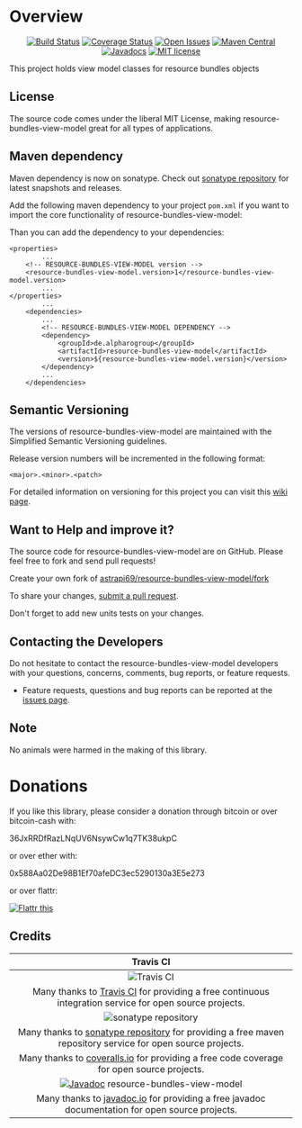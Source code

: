 # Overview

<div align="center">

[![Build Status](https://travis-ci.org/astrapi69/resource-bundles-view-model.svg?branch=master)](https://travis-ci.org/astrapi69/resource-bundles-view-model) 
[![Coverage Status](https://coveralls.io/repos/github/lightblueseas/resource-bundles-view-model/badge.svg?branch=develop)](https://coveralls.io/github/lightblueseas/resource-bundles-view-model?branch=master)
[![Open Issues](https://img.shields.io/github/issues/astrapi69/resource-bundles-view-model.svg?style=flat)](https://github.com/astrapi69/resource-bundles-view-model/issues) 
[![Maven Central](https://maven-badges.herokuapp.com/maven-central/de.alpharogroup/resource-bundles-view-model/badge.svg)](https://maven-badges.herokuapp.com/maven-central/de.alpharogroup/resource-bundles-view-model)
[![Javadocs](http://www.javadoc.io/badge/de.alpharogroup/resource-bundles-view-model.svg)](http://www.javadoc.io/doc/de.alpharogroup/resource-bundles-view-model)
[![MIT license](http://img.shields.io/badge/license-MIT-brightgreen.svg?style=flat)](http://opensource.org/licenses/MIT)

</div>

This project holds view model classes for resource bundles objects

## License

The source code comes under the liberal MIT License, making resource-bundles-view-model great for all types of applications.

## Maven dependency

Maven dependency is now on sonatype.
Check out [sonatype repository](https://oss.sonatype.org/index.html#nexus-search;gav~de.alpharogroup~resource-bundles-view-model~~~) for latest snapshots and releases.

Add the following maven dependency to your project `pom.xml` if you want to import the core functionality of resource-bundles-view-model:

Than you can add the dependency to your dependencies:

	<properties>
			...
		<!-- RESOURCE-BUNDLES-VIEW-MODEL version -->
		<resource-bundles-view-model.version>1</resource-bundles-view-model.version>
			...
	</properties>
			...
		<dependencies>
			...
			<!-- RESOURCE-BUNDLES-VIEW-MODEL DEPENDENCY -->
			<dependency>
				<groupId>de.alpharogroup</groupId>
				<artifactId>resource-bundles-view-model</artifactId>
				<version>${resource-bundles-view-model.version}</version>
			</dependency>
			...
		</dependencies>

## Semantic Versioning

The versions of resource-bundles-view-model are maintained with the Simplified Semantic Versioning guidelines.

Release version numbers will be incremented in the following format:

`<major>.<minor>.<patch>`

For detailed information on versioning for this project you can visit this [wiki page](https://github.com/lightblueseas/mvn-parent-projects/wiki/Simplified-Semantic-Versioning).

## Want to Help and improve it? ###

The source code for resource-bundles-view-model are on GitHub. Please feel free to fork and send pull requests!

Create your own fork of [astrapi69/resource-bundles-view-model/fork](https://github.com/astrapi69/resource-bundles-view-model/fork)

To share your changes, [submit a pull request](https://github.com/astrapi69/resource-bundles-view-model/pull/new/develop).

Don't forget to add new units tests on your changes.

## Contacting the Developers

Do not hesitate to contact the resource-bundles-view-model developers with your questions, concerns, comments, bug reports, or feature requests.
- Feature requests, questions and bug reports can be reported at the [issues page](https://github.com/astrapi69/resource-bundles-view-model/issues).

## Note

No animals were harmed in the making of this library.


# Donations

If you like this library, please consider a donation through bitcoin or over bitcoin-cash with:

36JxRRDfRazLNqUV6NsywCw1q7TK38ukpC

or over ether with:

0x588Aa02De98B1Ef70afeDC3ec5290130a3E5e273

or over flattr:

<a href="https://flattr.com/submit/auto?fid=r7vp62&url=https%3A%2F%2Fgithub.com%2Fastrapi69%2Fresource-bundles-view-model" target="_blank">
<img src="http://api.flattr.com/button/flattr-badge-large.png" alt="Flattr this" title="Flattr this" border="0" />
</a>

## Credits

|Travis CI|
|:-:|
|![Travis CI](https://travis-ci.com/images/logos/TravisCI-Full-Color.png)|
|Many thanks to [Travis CI](https://travis-ci.org) for providing a free continuous integration service for open source projects.|
|![sonatype repository](https://avatars1.githubusercontent.com/u/33330803?s=200&v=4)|
|Many thanks to [sonatype repository](https://oss.sonatype.org) for providing a free maven repository service for open source projects.|
|Many thanks to [coveralls.io](https://coveralls.io) for providing a free code coverage for open source projects.|
|[![Javadoc](https://javadoc-emblem.rhcloud.com/doc/de.alpharogroup/resource-bundles-view-model/badge.svg)](http://www.javadoc.io/doc/de.alpharogroup/resource-bundles-view-model) resource-bundles-view-model |
|Many thanks to [javadoc.io](http://www.javadoc.io) for providing a free javadoc documentation for open source projects.|
